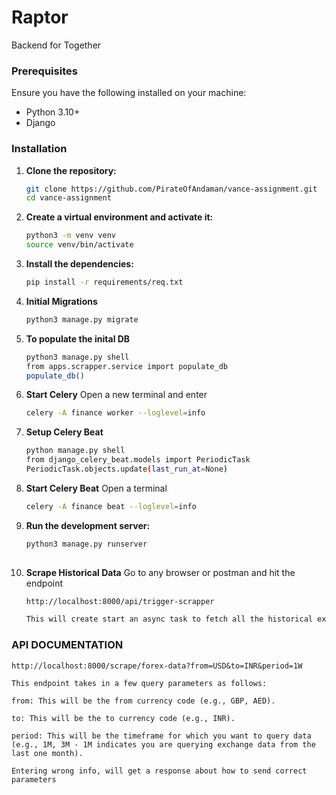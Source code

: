 # Raptor

Backend for Together


### Prerequisites

Ensure you have the following installed on your machine:

- Python 3.10+
- Django

### Installation

1. **Clone the repository:**

   ```bash
   git clone https://github.com/PirateOfAndaman/vance-assignment.git
   cd vance-assignment

2. **Create a virtual environment and activate it:**

   ```bash
   python3 -m venv venv
   source venv/bin/activate

3. **Install the dependencies:**

   ```bash
   pip install -r requirements/req.txt
   
4. **Initial Migrations**
	```bash
	python3 manage.py migrate

5. **To populate the inital DB**
    ```bash
    python3 manage.py shell
    from apps.scrapper.service import populate_db
    populate_db()

6. **Start Celery**
    Open a new terminal and enter
    ```bash
    celery -A finance worker --loglevel=info

7. **Setup Celery Beat**
    ```bash
    python manage.py shell
    from django_celery_beat.models import PeriodicTask
    PeriodicTask.objects.update(last_run_at=None)

8. **Start Celery Beat**
    Open a terminal
    ```bash
    celery -A finance beat --loglevel=info

6. **Run the development server:**

   ```bash
   python3 manage.py runserver
 

6. **Scrape Historical Data**
    Go to any browser or postman and hit the endpoint
    ```bash
    http://localhost:8000/api/trigger-scrapper

    This will create start an async task to fetch all the historical exchange data, could take 30-45 min to finish


### API DOCUMENTATION

    
    http://localhost:8000/scrape/forex-data?from=USD&to=INR&period=1W

    This endpoint takes in a few query parameters as follows:

    from: This will be the from currency code (e.g., GBP, AED).

    to: This will be the to currency code (e.g., INR).

    period: This will be the timeframe for which you want to query data (e.g., 1M, 3M - 1M indicates you are querying exchange data from the last one month).

    Entering wrong info, will get a response about how to send correct parameters

